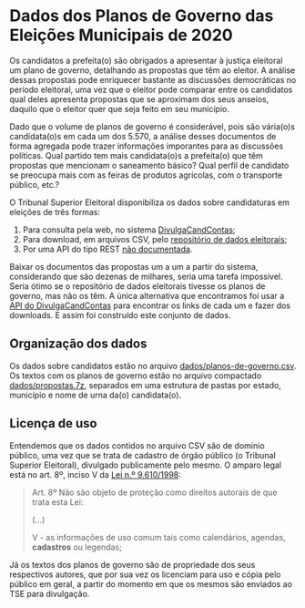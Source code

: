 # Dados dos Planos de Governo das Eleições Municipais de 2020

Os candidatos a prefeita(o) são obrigados a apresentar à justiça eleitoral
um plano de governo, detalhando as propostas que têm ao eleitor. A análise
dessas propostas pode enriquecer bastante as discussões democráticas no
período eleitoral, uma vez que o eleitor pode comparar entre os candidatos
qual deles apresenta propostas que se aproximam dos seus anseios, daquilo
que o eleitor quer que seja feito em seu município.

Dado que o volume de planos de governo é considerável, pois são vária(o)s
candidata(o)s em cada um dos 5.570, a análise desses documentos de forma
agregada pode trazer informações imporantes para as discussões políticas.
Qual partido tem mais candidata(o)s a prefeita(o) que têm propostas que
mencionam o saneamento básico? Qual perfil de candidato se preocupa mais
com as feiras de produtos agrícolas, com o transporte público, etc.?

O Tribunal Superior Eleitoral disponibiliza os dados sobre candidaturas em
eleições de três formas:

1. Para consulta pela web, no sistema
   [DivulgaCandContas](https://divulgacandcontas.tse.jus.br/divulga/);
2. Para download, em arquivos CSV, pelo
   [repositório de dados eleitorais](https://www.tse.jus.br/eleicoes/estatisticas/repositorio-de-dados-eleitorais-1/repositorio-de-dados-eleitorais);
3. Por uma API do tipo REST
   [não documentada](https://github.com/augusto-herrmann/divulgacandcontas-doc).

Baixar os documentos das propostas um a um a partir do sistema, considerando
que são dezenas de milhares, seria uma tarefa impossível. Seria ótimo se
o repositório de dados eleitorais tivesse os planos de governo, mas não os
têm. A única alternativa que encontramos foi usar a
[API do DivulgaCandContas](https://github.com/augusto-herrmann/divulgacandcontas-doc)
para encontrar os links de cada um e fazer dos downloads. E assim foi
construído este conjunto de dados.

## Organização dos dados

Os dados sobre candidatos estão no arquivo
[dados/planos-de-governo.csv](dados/planos-de-governo.csv). Os textos com
os planos de governo estão no arquivo compactado
[dados/propostas.7z](dados/propostas.7z), separados em uma estrutura de
pastas por estado, município e nome de urna da(o) candidata(o).

## Licença de uso

Entendemos que os dados contidos no arquivo CSV são de domínio público, uma
vez que se trata de cadastro de órgão público (o Tribunal Superior Eleitoral),
divulgado publicamente pelo mesmo. O amparo legal está no art. 8º, inciso V
da
[Lei n.º 9.610/1998](http://www.planalto.gov.br/CCIVIL_03/LEIS/L9610.htm#art8):

> Art. 8º Não são objeto de proteção como direitos autorais de que trata esta
> Lei:
> 
> (...)
> 
> V - as informações de uso comum tais como calendários, agendas,
> **cadastros** ou legendas;

Já os textos dos planos de governo são de propriedade dos seus respectivos
autores, que por sua vez os licenciam para uso e cópia pelo público em geral,
a partir do momento em que os mesmos são enviados ao TSE para divulgação.
